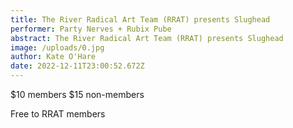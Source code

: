 ```yaml
---
title: The River Radical Art Team (RRAT) presents Slughead
performer: Party Nerves + Rubix Pube
abstract: The River Radical Art Team (RRAT) presents Slughead
image: /uploads/0.jpg
author: Kate O'Hare
date: 2022-12-11T23:00:52.672Z
---
```

$10 members
$15 non-members

F﻿ree to RRAT members